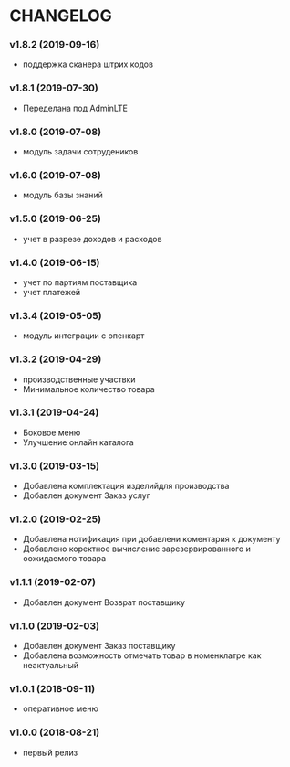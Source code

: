 CHANGELOG
=========
### v1.8.2 (2019-09-16)  
* поддержка  сканера  штрих кодов

### v1.8.1 (2019-07-30)  
* Переделана    под  AdminLTE


### v1.8.0 (2019-07-08)  
* модуль задачи  сотрудеников



### v1.6.0 (2019-07-08)  
* модуль базы знаний


### v1.5.0 (2019-06-25)  
* учет   в разрезе доходов  и расходов
 

### v1.4.0 (2019-06-15)  
* учет  по  партиям  поставщика
* учет  платежей


### v1.3.4 (2019-05-05)  
* модуль интеграции с опенкарт
 


### v1.3.2 (2019-04-29)  
* производственные  участвки
* Минимальное количество товара

### v1.3.1 (2019-04-24)  
* Боковое меню
* Улучшение  онлайн каталога

### v1.3.0 (2019-03-15)  
* Добавлена  комплектация изделийдля производства
* Добавлен документ Заказ услуг

### v1.2.0 (2019-02-25)  
* Добавлена  нотификация  при  добавлени  коментария  к  документу
* Добавлено коректное  вычисление зарезервированного и оожидаемого  товара

### v1.1.1 (2019-02-07)  
* Добавлен документ Возврат поставщику

### v1.1.0 (2019-02-03)  
* Добавлен документ Заказ поставщику
* Добавлена  возможность отмечать товар в номенклатре  как  неактуальный

### v1.0.1 (2018-09-11)  
* оперативное меню

### v1.0.0 (2018-08-21)

  * первый релиз
  

